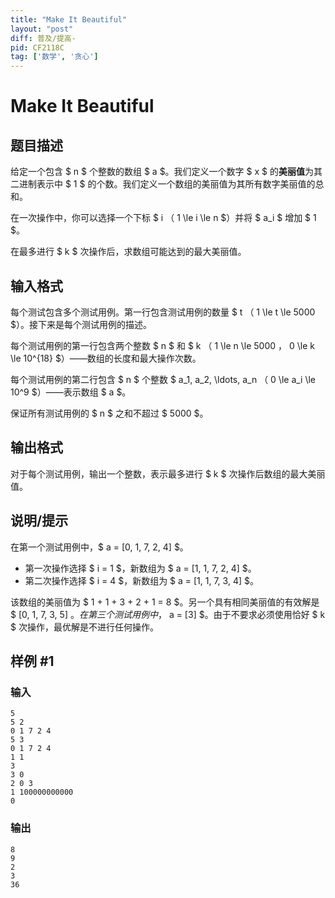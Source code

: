 ```yaml
---
title: "Make It Beautiful"
layout: "post"
diff: 普及/提高-
pid: CF2118C
tag: ['数学', '贪心']
---
```


# Make It Beautiful

## 题目描述

给定一个包含 $ n $ 个整数的数组 $ a $。我们定义一个数字 $ x $ 的**美丽值**为其二进制表示中 $ 1 $ 的个数。我们定义一个数组的美丽值为其所有数字美丽值的总和。

在一次操作中，你可以选择一个下标 $ i $（$ 1 \le i \le n $）并将 $ a_i $ 增加 $ 1 $。

在最多进行 $ k $ 次操作后，求数组可能达到的最大美丽值。

## 输入格式

每个测试包含多个测试用例。第一行包含测试用例的数量 $ t $（$ 1 \le t \le 5000 $）。接下来是每个测试用例的描述。

每个测试用例的第一行包含两个整数 $ n $ 和 $ k $（$ 1 \le n \le 5000 $，$ 0 \le k \le 10^{18} $）——数组的长度和最大操作次数。

每个测试用例的第二行包含 $ n $ 个整数 $ a_1, a_2, \ldots, a_n $（$ 0 \le a_i \le 10^9 $）——表示数组 $ a $。

保证所有测试用例的 $ n $ 之和不超过 $ 5000 $。

## 输出格式

对于每个测试用例，输出一个整数，表示最多进行 $ k $ 次操作后数组的最大美丽值。

## 说明/提示

在第一个测试用例中，$ a = [0, 1, 7, 2, 4] $。

- 第一次操作选择 $ i = 1 $，新数组为 $ a = [1, 1, 7, 2, 4] $。
- 第二次操作选择 $ i = 4 $，新数组为 $ a = [1, 1, 7, 3, 4] $。

该数组的美丽值为 $ 1 + 1 + 3 + 2 + 1 = 8 $。另一个具有相同美丽值的有效解是 $ [0, 1, 7, 3, 5] $。在第三个测试用例中，$ a = [3] $。由于不要求必须使用恰好 $ k $ 次操作，最优解是不进行任何操作。

## 样例 #1

### 输入

```
5
5 2
0 1 7 2 4
5 3
0 1 7 2 4
1 1
3
3 0
2 0 3
1 100000000000
0
```

### 输出

```
8
9
2
3
36
```

